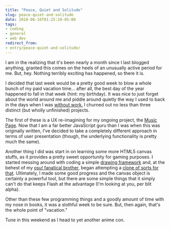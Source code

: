 ```yaml
---
title: "Peace, Quiet and Solitude"
slug: peace-quiet-and-solitude
date: 2010-06-16T01:25:19-05:00
tags:
- coding
- general
- web dev
redirect_from:
- entry/peace-quiet-and-solitude/
---
```

I am in the realizing that it's been nearly a month since I last blogged anything, granted this comes on the heels of an unusually active period for me. But, hey. Nothing terribly exciting has happened, so there it is.

I decided that last week would be a pretty good week to blow a whole bunch of my paid vacation time... after all, the best day of the year happened to fall in that week (hint: my birthday). It was nice to just forget about the world around me and piddle around quietly the way I used to back in the days when I was [without work.](http://dxprog.com/entry/pretty-pictures-abound/) I churned out no less than three distinct (but wholly unfinished) projects.

The first of these is a UX re-imagining for my ongoing project, the [Music Page](http://dxprog.com/entry/celebrating-one-year-of-the-music-page/). Now that I am a far better JavaScript guru than I was when this was originally written, I've decided to take a completely different approach in terms of user presentation (though, the underlying functionality is pretty much the same).

Another thing I did was start in on learning some more HTML5 canvas stuffs, as it provides a pretty sweet opportunity for gaming purposes. I started messing around with coding a simple [drawing framework](http://dxprog.dyndns.org/gameEngine/) and, at the behest of my [osu! fanatical brother](http://square-headed.com/entry/announcing-the-official-launch-of-3dview/), began attempting a [clone of sorts for that](http://dxprog.dyndns.org/eba_html5/). Ultimately, I made some good progress and the canvas object is certainly a powerful tool, but there are some simple things that it simply can't do that keeps Flash at the advantage (I'm looking at you, per blit alpha).

Other than these few programming things and a goodly amount of time with my nose in books, it was a slothful week to be sure. But, then again, that's the whole point of "vacation."

Tune in this weekend as I head to yet another anime con.
